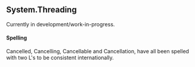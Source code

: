 ## System.Threading
Currently in development/work-in-progress.

#### Spelling
Cancelled, Cancelling, Cancellable and Cancellation, have all been spelled with two L's to be consistent internationally.